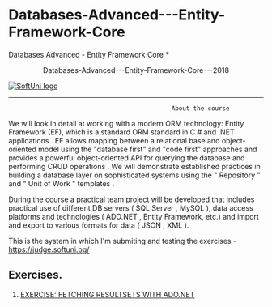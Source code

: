 # Databases-Advanced---Entity-Framework-Core
Databases Advanced - Entity Framework Core
*<p align="center"> Databases-Advanced---Entity-Framework-Core---2018<p>
<a href="https://softuni.bg/trainings/1972/databases-advanced-entity-framework-june-2018">  ![SoftUni logo][logo] <a/>

[logo]: http://innovationstarterbox.bg/wp-content/uploads/2016/05/Softuni_logo_trasparent.png "Logo Title Text 2"

---

                                                 About the course

We will look in detail at working with a modern ORM technology: Entity Framework (EF), which is a standard ORM standard in C # and .NET applications . EF allows mapping between a relational base and object-oriented model using the "database first" and "code first" approaches and provides a powerful object-oriented API for querying the database and performing CRUD operations . We will demonstrate established practices in building a database layer on sophisticated systems using the " Repository " and " Unit of Work " templates .

During the course a practical team project will be developed that includes practical use of different DB servers ( SQL Server , MySQL ), data access platforms and technologies ( ADO.NET , Entity Framework, etc.) and import and export to various formats for data ( JSON , XML ).

This is the system in which I'm submiting and testing the exercises - https://judge.softuni.bg/


## Exercises.
1. <a href="https://github.com/Jordan3900/Databases-Advanced---Entity-Framework-Core/tree/master/EXERCISE%20FETCHING%20RESULTSETS%20WITH%20ADO.NET"> EXERCISE: FETCHING RESULTSETS WITH ADO.NET</a> 
